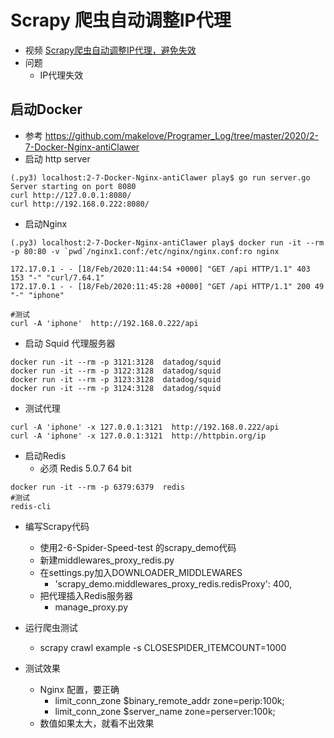 # Scrapy 爬虫自动调整IP代理
- 视频 [Scrapy爬虫自动调整IP代理，避免失效](https://www.bilibili.com/video/av89959782/)
- 问题
    - IP代理失效
    
    
## 启动Docker
- 参考 https://github.com/makelove/Programer_Log/tree/master/2020/2-7-Docker-Nginx-antiClawer
- 启动 http server
```shell script
(.py3) localhost:2-7-Docker-Nginx-antiClawer play$ go run server.go
Server starting on port 8080
curl http://127.0.0.1:8080/
curl http://192.168.0.222:8080/

```
- 启动Nginx
```shell script
(.py3) localhost:2-7-Docker-Nginx-antiClawer play$ docker run -it --rm -p 80:80 -v `pwd`/nginx1.conf:/etc/nginx/nginx.conf:ro nginx

172.17.0.1 - - [18/Feb/2020:11:44:54 +0000] "GET /api HTTP/1.1" 403 153 "-" "curl/7.64.1"
172.17.0.1 - - [18/Feb/2020:11:45:28 +0000] "GET /api HTTP/1.1" 200 49 "-" "iphone"

#测试
curl -A 'iphone'  http://192.168.0.222/api
```

- 启动 Squid 代理服务器
```shell script
docker run -it --rm -p 3121:3128  datadog/squid
docker run -it --rm -p 3122:3128  datadog/squid
docker run -it --rm -p 3123:3128  datadog/squid
docker run -it --rm -p 3124:3128  datadog/squid
```
- 测试代理
```shell script
curl -A 'iphone' -x 127.0.0.1:3121  http://192.168.0.222/api
curl -A 'iphone' -x 127.0.0.1:3121  http://httpbin.org/ip
```
- 启动Redis
    - 必须 Redis 5.0.7 64 bit
```shell script
docker run -it --rm -p 6379:6379  redis
#测试
redis-cli

```

- 编写Scrapy代码
    - 使用2-6-Spider-Speed-test 的scrapy_demo代码
    - 新建middlewares_proxy_redis.py
    - 在settings.py加入DOWNLOADER_MIDDLEWARES
        - 'scrapy_demo.middlewares_proxy_redis.redisProxy': 400,
    - 把代理插入Redis服务器
        - manage_proxy.py

- 运行爬虫测试
    -  scrapy crawl example -s CLOSESPIDER_ITEMCOUNT=1000
    
- 测试效果
    - Nginx 配置，要正确
        - limit_conn_zone $binary_remote_addr zone=perip:100k;
        - limit_conn_zone $server_name zone=perserver:100k;
    - 数值如果太大，就看不出效果